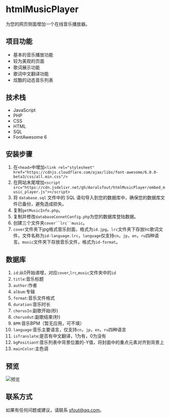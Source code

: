 # htmlMusicPlayer

为您的网页侧面增加一个在线音乐播放器。

## 项目功能

- 基本的音乐播放功能
- 较为美观的页面
- 歌词展示功能
- 歌词中文翻译功能
- 炫酷的动态音乐列表

## 技术栈

- JavaScript
- PHP
- CSS
- HTML
- SQL
- FontAwesome 6

## 安装步骤

1. 在`<head>`中增加`<link rel="stylesheet" href="https://cdnjs.cloudflare.com/ajax/libs/font-awesome/6.0.0-beta3/css/all.min.css"/>`
2. 在网站末尾增加`<script src="https://cdn.jsdelivr.net/gh/Aoralsfout/htmlMusicPlayer/embed_music_player.js"></script>`
3. 将 `database.sql` 文件中的 SQL 语句导入到您的数据库中，确保您的数据库文件已备份，避免造成损失。
4. 复制`getMusicInfo.php`。
5. 复制并修改`databaseConnetConfig.php`为您的数据库登陆数据。
6. 创建三个文件夹`cover``lrc``music`。
7. `cover`文件夹下jpg格式音乐封面，格式为`id.jpg`。`lrc`文件夹下存放lrc歌词文件，文件名称为`id-language.lrc`，`language`仅支持`cn`，`jp`，`en`，`ru`四种语言。`music`文件夹下存放音乐文件，格式为`id-format`。

## 数据库

1. `id`:从0开始递增，对应`cover`,`lrc`,`music`文件夹中的`id`
2. `title`:音乐标题
3. `author`:作者
4. `album`:专辑
5. `format`:音乐文件格式
6. `duration`:音乐时长
7. `chorusIn`:副歌开始(秒)
8. `chorusOut`:副歌结束(秒)
9. `BPM`:音乐BPM（暂无应用，可不填）
10. `language`:音乐主要语言，仅支持`cn`，`jp`，`en`，`ru`四种语言
11. `isTranslate`:是否有中文翻译，1为有，0为没有
12. `bgPositionY`:音乐列表中背景位置的-Y值，将封面中的重点元素对齐到背景上
13. `mainColor`:主色调

## 预览

![预览](perview.jpg)

## 联系方式
如果有任何问题或建议，请联系 sfout@qq.com。

